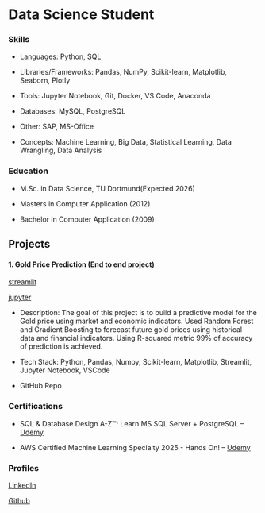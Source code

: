 # Data Science Student

### Skills
- Languages: Python, SQL

- Libraries/Frameworks: Pandas, NumPy, Scikit-learn,  Matplotlib, Seaborn, Plotly

- Tools: Jupyter Notebook, Git, Docker, VS Code, Anaconda

- Databases: MySQL, PostgreSQL

- Other: SAP, MS-Office

- Concepts: Machine Learning, Big Data, Statistical Learning, Data Wrangling, Data Analysis 

### Education

- M.Sc. in Data Science, TU Dortmund(Expected 2026)

- Masters in Computer Application (2012)
 
- Bachelor in Computer Application (2009)


## Projects

#### 1. Gold Price Prediction (End to end project)
[streamlit](https://gold-price-prediction-satadal.streamlit.app/)

[jupyter](https://github.com/SatadalS99/Gold_price_prediction/blob/main/Gold_price_prediction_using_decison_trees.ipynb)

- Description: The goal of this project is to build a predictive model for the Gold price using market and economic indicators.
  Used Random Forest and Gradient Boosting to forecast future gold prices using historical data and financial indicators.
  Using R-squared metric 99% of accuracy of prediction is achieved.

- Tech Stack: Python, Pandas, Numpy, Scikit-learn, Matplotlib, Streamlit, Jupyter Notebook, VSCode

- GitHub Repo 


### Certifications
- SQL & Database Design A-Z™: Learn MS SQL Server + PostgreSQL – [Udemy](https://www.udemy.com/certificate/UC-8e25770a-2c19-4d31-bd32-3bab1523ebcd/)
  
- AWS Certified Machine Learning Specialty 2025 - Hands On! – [Udemy](https://www.udemy.com/certificate/UC-84826733-80a1-4a86-8175-bae4b63b3480/)

### Profiles

[LinkedIn](https://www.linkedin.com/in/satadals/)

[Github](https://github.com/SatadalS99)



